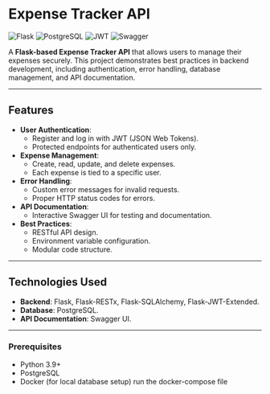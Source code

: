 # Expense Tracker API

![Flask](https://img.shields.io/badge/Flask-2.3.2-blue)
![PostgreSQL](https://img.shields.io/badge/PostgreSQL-13-green)
![JWT](https://img.shields.io/badge/JWT-Authentication-orange)
![Swagger](https://img.shields.io/badge/Swagger-API%20Documentation-brightgreen)

A **Flask-based Expense Tracker API** that allows users to manage their expenses securely. This project demonstrates best practices in backend development, including authentication, error handling, database management, and API documentation.

---

## Features

- **User Authentication**:
  - Register and log in with JWT (JSON Web Tokens).
  - Protected endpoints for authenticated users only.
- **Expense Management**:
  - Create, read, update, and delete expenses.
  - Each expense is tied to a specific user.
- **Error Handling**:
  - Custom error messages for invalid requests.
  - Proper HTTP status codes for errors.
- **API Documentation**:
  - Interactive Swagger UI for testing and documentation.
- **Best Practices**:
  - RESTful API design.
  - Environment variable configuration.
  - Modular code structure.

---

## Technologies Used

- **Backend**: Flask, Flask-RESTx, Flask-SQLAlchemy, Flask-JWT-Extended.
- **Database**: PostgreSQL.
- **API Documentation**: Swagger UI.

---
### Prerequisites

- Python 3.9+
- PostgreSQL
- Docker (for local database setup) run the docker-compose file

